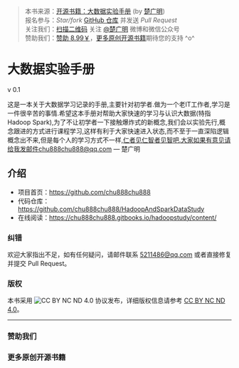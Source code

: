 > 本书来源：[开源书籍：大数据实验手册](https://github.com/chu888chu888/HadoopAndSparkDataStudy) (by [楚广明](https://github.com/chu888chu888/HadoopAndSparkDataStudy))<br>
> 报名参与：*Star/fork* [GitHub 仓库](https://github.com/chu888chu888/HadoopAndSparkDataStudy) 并发送 *Pull Request* <br>
> 关注我们：[扫描二维码](#follow) 关注 [@楚广明](http://weibo.com/chu888chu888) 微博和微信公众号<br>
> 赞助我们：[赞助 8.99￥](#donate)，[更多原创开源书籍](#more)期待您的支持 ^o^ <br>





# 大数据实验手册

v 0.1

这是一本关于大数据学习记录的手册,主要针对初学者.做为一个老IT工作者,学习是一件很辛苦的事情.希望这本手册对帮助大家快速的学习与认识大数据(特指Hadoop Spark),为了不让初学者一下接触爆炸式的新概念,我们会以实验先行,概念跟进的方式进行课程学习,这样有利于大家快速进入状态,而不至于一直深陷逻辑概念出不来,但是每个人的学习方式不一样,仁者见仁智者见智吧.大家如果有意见请给我发邮件chu888chu888@qq.com — 楚广明

## 介绍

- 项目首页：<https://github.com/chu888chu888>
- 代码仓库：<https://github.com/chu888chu888/HadoopAndSparkDataStudy>
- 在线阅读：<https://chu888chu888.gitbooks.io/hadoopstudy/content/>

### 纠错

欢迎大家指出不足，如有任何疑问，请邮件联系 5211486@qq.com 或者直接修复并提交 Pull Request。

### 版权

本书采用 ![CC BY NC ND 4.0](http://i.creativecommons.org/l/by-nc-nd/4.0/88x31.png) 协议发布，详细版权信息请参考 [CC BY NC ND 4.0](http://creativecommons.org/licenses/by-nc-nd/4.0/)。

<hr>

### 赞助我们
 
 <span id="more"></span>
### 更多原创开源书籍

